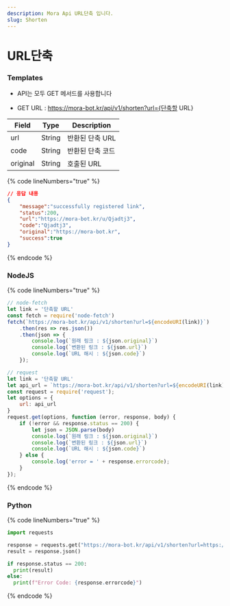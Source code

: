 ```yaml
---
description: Mora Api URL단축 입니다.
slug: Shorten
---
```


# URL단축

### Templates

* API는 모두 GET 메서드를 사용합니다

* GET URL : https://mora-bot.kr/api/v1/shorten?url={단축할 URL}

| Field | Type | Description |
| ------ | ------ | ------ |
| url | String | 반환된 단축 URL |
| code | String | 반환된 단축 코드 |
| original | String | 호출된 URL |

{% code lineNumbers="true" %}
```json
// 응답 내용
{
    "message":"successfully registered link",
    "status":200,
    "url":"https://mora-bot.kr/u/Qjadtj3",
    "code":"Qjadtj3",
    "original":"https://mora-bot.kr",
    "success":true
}
```
{% endcode %}

### NodeJS

{% code lineNumbers="true" %}
```javascript
// node-fetch
let link = '단축할 URL'
const fetch = require('node-fetch')
fetch(`https://mora-bot.kr/api/v1/shorten?url=${encodeURI(link)}`)
    .then(res => res.json())
    .then(json => {
        console.log(`원래 링크 : ${json.original}`)
        console.log(`변환된 링크 : ${json.url}`)
        console.log(`URL 해시 : ${json.code}`)
    });

// request
let link = '단축할 URL'
let api_url = `https://mora-bot.kr/api/v1/shorten?url=${encodeURI(link)}`
const request = require('request');
let options = {
    url: api_url
}
request.get(options, function (error, response, body) {
    if (!error && response.status == 200) {
        let json = JSON.parse(body)
        console.log(`원래 링크 : ${json.original}`)
        console.log(`변환된 링크 : ${json.url}`)
        console.log(`URL 해시 : ${json.code}`)
    } else {
        console.log('error = ' + response.errorcode);
    }
});
```
{% endcode %}

### Python

{% code lineNumbers="true" %}
```python
import requests

response = requests.get("https://mora-bot.kr/api/v1/shorten?url=https://mora-bot.kr")
result = response.json()

if response.status == 200:
  print(result)
else:
  print(f"Error Code: {response.errorcode}")
```
{% endcode %}
